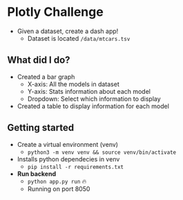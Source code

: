 # Plotly Challenge

- Given a dataset, create a dash app!
    - Dataset is located `/data/mtcars.tsv`

## What did I do?

- Created a bar graph
    - X-axis: All the models in dataset
    - Y-axis: Stats information about each model 
    - Dropdown: Select which information to display
- Created a table to display information for each model

## Getting started

- Create a virtual environment (venv)
    - `python3 -m venv venv && source venv/bin/activate`
- Installs python dependecies in venv 
    - `pip install -r requirements.txt`
- **Run backend**
    - `python app.py run` :fire:
    - Running on port 8050 
